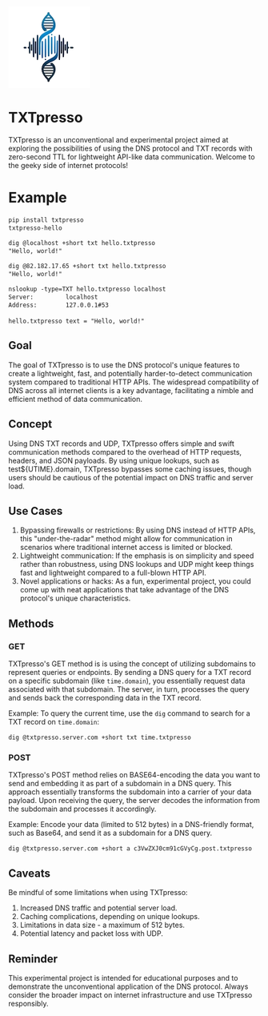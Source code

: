 ![](txtpresso-small.png)

# TXTpresso

TXTpresso is an unconventional and experimental project aimed at exploring the possibilities of using the DNS protocol and TXT records with zero-second TTL for lightweight API-like data communication. Welcome to the geeky side of internet protocols!


# Example

```
pip install txtpresso
txtpresso-hello
```

```
dig @localhost +short txt hello.txtpresso
"Hello, world!"
```

```
dig @82.182.17.65 +short txt hello.txtpresso
"Hello, world!"
```

```
nslookup -type=TXT hello.txtpresso localhost
Server:         localhost
Address:        127.0.0.1#53

hello.txtpresso text = "Hello, world!"
```

## Goal

The goal of TXTpresso is to use the DNS protocol's unique features to create a lightweight, fast, and potentially harder-to-detect communication system compared to traditional HTTP APIs. The widespread compatibility of DNS across all internet clients is a key advantage, facilitating a nimble and efficient method of data communication.

## Concept

Using DNS TXT records and UDP, TXTpresso offers simple and swift communication methods compared to the overhead of HTTP requests, headers, and JSON payloads. By using unique lookups, such as test${UTIME}.domain, TXTpresso bypasses some caching issues, though users should be cautious of the potential impact on DNS traffic and server load.

## Use Cases

1. Bypassing firewalls or restrictions: By using DNS instead of HTTP APIs, this "under-the-radar" method might allow for communication in scenarios where traditional internet access is limited or blocked.
2. Lightweight communication: If the emphasis is on simplicity and speed rather than robustness, using DNS lookups and UDP might keep things fast and lightweight compared to a full-blown HTTP API.
3. Novel applications or hacks: As a fun, experimental project, you could come up with neat applications that take advantage of the DNS protocol's unique characteristics.

## Methods

### GET

TXTpresso's GET method is is using the concept of utilizing subdomains to represent queries or endpoints. By sending a DNS query for a TXT record on a specific subdomain (like `time.domain`), you essentially request data associated with that subdomain. The server, in turn, processes the query and sends back the corresponding data in the TXT record.

Example: To query the current time, use the `dig` command to search for a TXT record on `time.domain`:

```
dig @txtpresso.server.com +short txt time.txtpresso
```

### POST

TXTpresso's POST method relies on BASE64-encoding the data you want to send and embedding it as part of a subdomain in a DNS query. This approach essentially transforms the subdomain into a carrier of your data payload. Upon receiving the query, the server decodes the information from the subdomain and processes it accordingly.

Example: Encode your data (limited to 512 bytes) in a DNS-friendly format, such as Base64, and send it as a subdomain for a DNS query.

```
dig @txtpresso.server.com +short a c3VwZXJ0cm91cGVyCg.post.txtpresso
```

## Caveats

Be mindful of some limitations when using TXTpresso:

1. Increased DNS traffic and potential server load.
2. Caching complications, depending on unique lookups.
3. Limitations in data size - a maximum of 512 bytes.
4. Potential latency and packet loss with UDP.

## Reminder

This experimental project is intended for educational purposes and to demonstrate the unconventional application of the DNS protocol. Always consider the broader impact on internet infrastructure and use TXTpresso responsibly.
